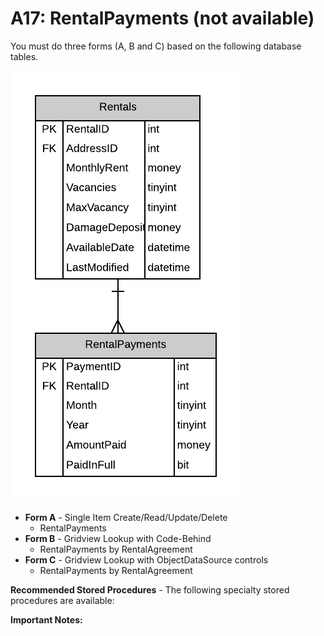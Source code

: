 # A17: RentalPayments (not available)

You must do three forms (A, B and C) based on the following database tables.

![](A17.png)

- **Form A** - Single Item Create/Read/Update/Delete
  - RentalPayments
- **Form B** - Gridview Lookup with Code-Behind
  - RentalPayments by RentalAgreement
- **Form C** - Gridview Lookup with ObjectDataSource controls
  - RentalPayments by RentalAgreement

**Recommended Stored Procedures** - The following specialty stored procedures are available:

**Important Notes:** 
